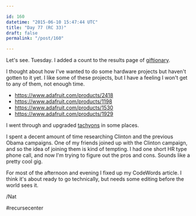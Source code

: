 ```yaml
---

id: 160
datetime: "2015-06-10 15:47:44 UTC"
title: "Day 77 (RC 33)"
draft: false
permalink: "/post/160"

---
```


Let's see. Tuesday. I added a count to the results page of [giftionary](https://web.archive.org/web/20240618083453/https://www.giftionary.city/).

I thought about how I've wanted to do some hardware projects but haven't gotten to it yet. I like some of these projects, but I have a feeling I won't get to any of them, not enough time.

 - https://www.adafruit.com/products/2418
 - https://www.adafruit.com/products/1198
 - https://www.adafruit.com/products/1530
 - https://www.adafruit.com/products/1929

I went through and upgraded [tachyons](https://tachyons.io/) in some places.

I spent a decent amount of time researching Clinton and the previous Obama campaigns. One of my friends joined up with the Clinton campaign, and so the idea of joining them is kind of tempting. I had one short HR type phone call, and now I'm trying to figure out the pros and cons. Sounds like a pretty cool gig.

For most of the afternoon and evening I fixed up my CodeWords article. I think it's about ready to go technically, but needs some editing before the world sees it.

/Nat

#recursecenter

